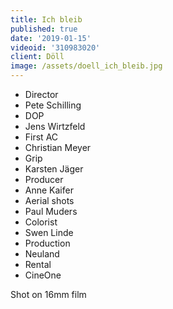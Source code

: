 ```yaml
---
title: Ich bleib
published: true
date: '2019-01-15'
videoid: '310983020'
client: Döll
image: /assets/doell_ich_bleib.jpg
---
```

* Director 
* Pete Schilling 
* DOP
* Jens Wirtzfeld
* First AC 
* Christian Meyer
* Grip 
* Karsten Jäger
* Producer
* Anne Kaifer
* Aerial shots
* Paul Muders
* Colorist
* Swen Linde
* Production
* Neuland
* Rental
* CineOne

Shot on 16mm film
